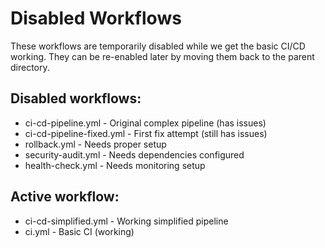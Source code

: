 # Disabled Workflows

These workflows are temporarily disabled while we get the basic CI/CD working.
They can be re-enabled later by moving them back to the parent directory.

## Disabled workflows:
- ci-cd-pipeline.yml - Original complex pipeline (has issues)
- ci-cd-pipeline-fixed.yml - First fix attempt (still has issues)
- rollback.yml - Needs proper setup
- security-audit.yml - Needs dependencies configured
- health-check.yml - Needs monitoring setup

## Active workflow:
- ci-cd-simplified.yml - Working simplified pipeline
- ci.yml - Basic CI (working)